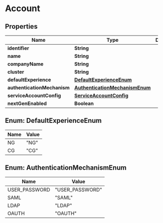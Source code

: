 # Account

## Properties
Name | Type | Description | Notes
------------ | ------------- | ------------- | -------------
**identifier** | **String** |  |  [optional]
**name** | **String** |  |  [optional]
**companyName** | **String** |  |  [optional]
**cluster** | **String** |  |  [optional]
**defaultExperience** | [**DefaultExperienceEnum**](#DefaultExperienceEnum) |  |  [optional]
**authenticationMechanism** | [**AuthenticationMechanismEnum**](#AuthenticationMechanismEnum) |  |  [optional]
**serviceAccountConfig** | [**ServiceAccountConfig**](ServiceAccountConfig.md) |  |  [optional]
**nextGenEnabled** | **Boolean** |  |  [optional]

<a name="DefaultExperienceEnum"></a>
## Enum: DefaultExperienceEnum
Name | Value
---- | -----
NG | &quot;NG&quot;
CG | &quot;CG&quot;

<a name="AuthenticationMechanismEnum"></a>
## Enum: AuthenticationMechanismEnum
Name | Value
---- | -----
USER_PASSWORD | &quot;USER_PASSWORD&quot;
SAML | &quot;SAML&quot;
LDAP | &quot;LDAP&quot;
OAUTH | &quot;OAUTH&quot;
